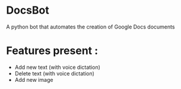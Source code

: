# DocsBot
A python bot that automates the creation of Google Docs documents

# Features present :
- Add new text (with voice dictation)
- Delete text (with voice dictation)
- Add new image

